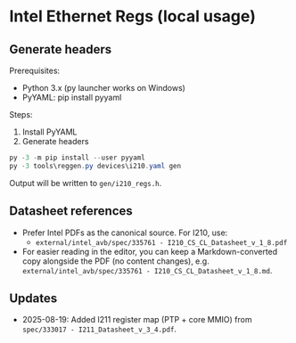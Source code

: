 # Intel Ethernet Regs (local usage)

## Generate headers

Prerequisites:

- Python 3.x (py launcher works on Windows)
- PyYAML: pip install pyyaml

Steps:

1. Install PyYAML
2. Generate headers

```powershell
py -3 -m pip install --user pyyaml
py -3 tools\reggen.py devices\i210.yaml gen
```

Output will be written to `gen/i210_regs.h`.

## Datasheet references

- Prefer Intel PDFs as the canonical source. For I210, use:
	- `external/intel_avb/spec/335761 - I210_CS_CL_Datasheet_v_1_8.pdf`
- For easier reading in the editor, you can keep a Markdown-converted copy alongside the PDF (no content changes), e.g. `external/intel_avb/spec/335761 - I210_CS_CL_Datasheet_v_1_8.md`.

## Updates

- 2025-08-19: Added I211 register map (PTP + core MMIO) from `spec/333017 - I211_Datasheet_v_3_4.pdf`.
